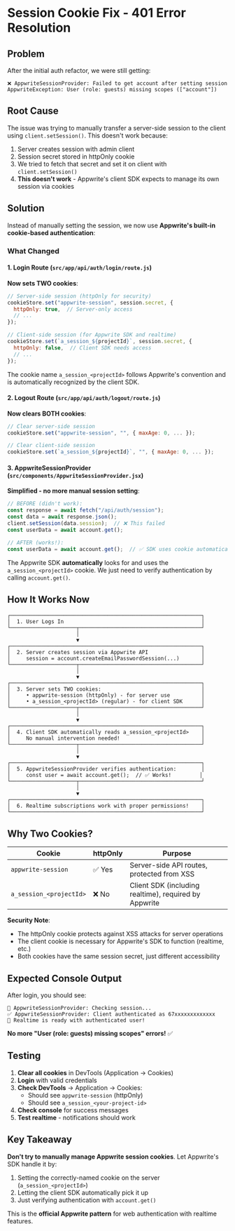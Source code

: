 # Session Cookie Fix - 401 Error Resolution

## Problem

After the initial auth refactor, we were still getting:
```
❌ AppwriteSessionProvider: Failed to get account after setting session 
AppwriteException: User (role: guests) missing scopes (["account"])
```

## Root Cause

The issue was trying to manually transfer a server-side session to the client using `client.setSession()`. This doesn't work because:

1. Server creates session with admin client
2. Session secret stored in httpOnly cookie
3. We tried to fetch that secret and set it on client with `client.setSession()`
4. **This doesn't work** - Appwrite's client SDK expects to manage its own session via cookies

## Solution

Instead of manually setting the session, we now use **Appwrite's built-in cookie-based authentication**:

### What Changed

#### 1. Login Route (`src/app/api/auth/login/route.js`)

**Now sets TWO cookies**:

```javascript
// Server-side session (httpOnly for security)
cookieStore.set("appwrite-session", session.secret, {
  httpOnly: true,  // Server-only access
  // ...
});

// Client-side session (for Appwrite SDK and realtime)
cookieStore.set(`a_session_${projectId}`, session.secret, {
  httpOnly: false,  // Client SDK needs access
  // ...
});
```

The cookie name `a_session_<projectId>` follows Appwrite's convention and is automatically recognized by the client SDK.

#### 2. Logout Route (`src/app/api/auth/logout/route.js`)

**Now clears BOTH cookies**:

```javascript
// Clear server-side session
cookieStore.set("appwrite-session", "", { maxAge: 0, ... });

// Clear client-side session  
cookieStore.set(`a_session_${projectId}`, "", { maxAge: 0, ... });
```

#### 3. AppwriteSessionProvider (`src/components/AppwriteSessionProvider.jsx`)

**Simplified - no more manual session setting**:

```javascript
// BEFORE (didn't work):
const response = await fetch("/api/auth/session");
const data = await response.json();
client.setSession(data.session);  // ❌ This failed
const userData = await account.get();

// AFTER (works!):
const userData = await account.get();  // ✅ SDK uses cookie automatically
```

The Appwrite SDK **automatically** looks for and uses the `a_session_<projectId>` cookie. We just need to verify authentication by calling `account.get()`.

## How It Works Now

```
┌─────────────────────────────────────────────────────────────┐
│  1. User Logs In                                            │
└─────────────────────┬───────────────────────────────────────┘
                      │
                      ▼
┌─────────────────────────────────────────────────────────────┐
│  2. Server creates session via Appwrite API                 │
│     session = account.createEmailPasswordSession(...)       │
└─────────────────────┬───────────────────────────────────────┘
                      │
                      ▼
┌─────────────────────────────────────────────────────────────┐
│  3. Server sets TWO cookies:                                │
│     • appwrite-session (httpOnly) - for server use          │
│     • a_session_<projectId> (regular) - for client SDK      │
└─────────────────────┬───────────────────────────────────────┘
                      │
                      ▼
┌─────────────────────────────────────────────────────────────┐
│  4. Client SDK automatically reads a_session_<projectId>    │
│     No manual intervention needed!                          │
└─────────────────────┬───────────────────────────────────────┘
                      │
                      ▼
┌─────────────────────────────────────────────────────────────┐
│  5. AppwriteSessionProvider verifies authentication:        │
│     const user = await account.get();  // ✅ Works!         │
└─────────────────────┬───────────────────────────────────────┘
                      │
                      ▼
┌─────────────────────────────────────────────────────────────┐
│  6. Realtime subscriptions work with proper permissions!    │
└─────────────────────────────────────────────────────────────┘
```

## Why Two Cookies?

| Cookie | httpOnly | Purpose |
|--------|----------|---------|
| `appwrite-session` | ✅ Yes | Server-side API routes, protected from XSS |
| `a_session_<projectId>` | ❌ No | Client SDK (including realtime), required by Appwrite |

**Security Note**: 
- The httpOnly cookie protects against XSS attacks for server operations
- The client cookie is necessary for Appwrite's SDK to function (realtime, etc.)
- Both cookies have the same session secret, just different accessibility

## Expected Console Output

After login, you should see:

```
🔐 AppwriteSessionProvider: Checking session...
✅ AppwriteSessionProvider: Client authenticated as 67xxxxxxxxxxxxx
🔔 Realtime is ready with authenticated user!
```

**No more "User (role: guests) missing scopes" errors!** ✅

## Testing

1. **Clear all cookies** in DevTools (Application → Cookies)
2. **Login** with valid credentials
3. **Check DevTools** → Application → Cookies:
   - Should see `appwrite-session` (httpOnly)
   - Should see `a_session_<your-project-id>`
4. **Check console** for success messages
5. **Test realtime** - notifications should work

## Key Takeaway

**Don't try to manually manage Appwrite session cookies**. Let Appwrite's SDK handle it by:

1. Setting the correctly-named cookie on the server (`a_session_<projectId>`)
2. Letting the client SDK automatically pick it up
3. Just verifying authentication with `account.get()`

This is the **official Appwrite pattern** for web authentication with realtime features.

